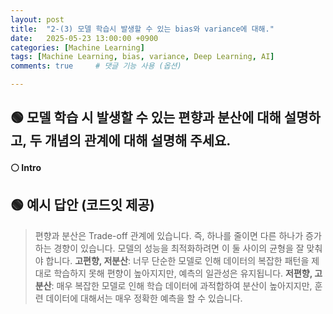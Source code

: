 ```yaml
---
layout: post
title:  "2-(3) 모델 학습시 발생할 수 있는 bias와 variance에 대해."
date:   2025-05-23 13:00:00 +0900
categories: [Machine Learning]
tags: [Machine Learning, bias, variance, Deep Learning, AI]
comments: true     # 댓글 기능 사용 (옵션)

---
```


## 🟢 모델 학습 시 발생할 수 있는 편향과 분산에 대해 설명하고, 두 개념의 관계에 대해 설명해 주세요.

#### ⚪ Intro


## 🟢 예시 답안 (코드잇 제공)
> 편향과 분산은 Trade-off 관계에 있습니다. 즉, 하나를 줄이면 다른 하나가 증가하는 경향이 있습니다. 모델의 성능을 최적화하려면 이 둘 사이의 균형을 잘 맞춰야 합니다. 
**고편향, 저분산**: 너무 단순한 모델로 인해 데이터의 복잡한 패턴을 제대로 학습하지 못해 편향이 높아지지만, 예측의 일관성은 유지됩니다.
**저편향, 고분산**: 매우 복잡한 모델로 인해 학습 데이터에 과적합하여 분산이 높아지지만, 훈련 데이터에 대해서는 매우 정확한 예측을 할 수 있습니다.